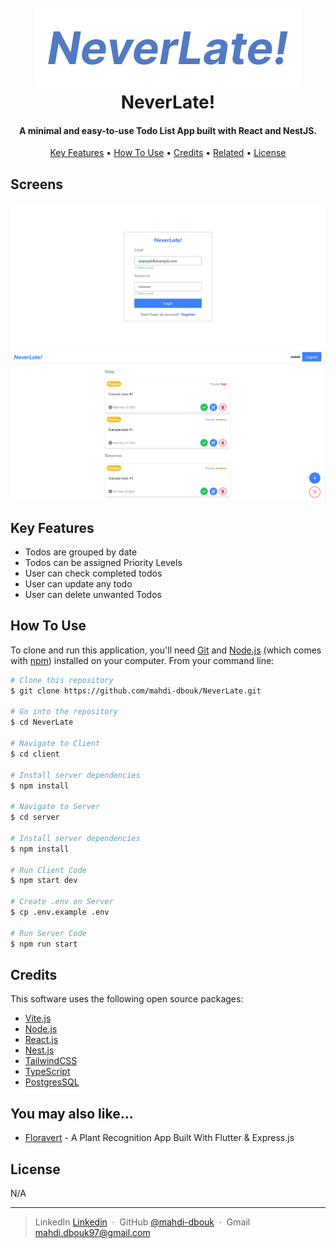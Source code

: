 
<h1 align="center">
  <br>
  <img src="/readme/assets/neverlate.png" alt="NeverLate">
  <br>
  NeverLate!
  <br>
</h1>

<h4 align="center">A minimal and easy-to-use Todo List App built with React and NestJS.</h4>

<p align="center">
  <a href="#key-features">Key Features</a> •
  <a href="#how-to-use">How To Use</a> •
  <a href="#credits">Credits</a> •
  <a href="#related">Related</a> •
  <a href="#license">License</a>
</p>

## Screens
![screenshot](/readme/assets/login-screen.png)
![screenshot](/readme/assets/todo-screen.png)

## Key Features

* Todos are grouped by date
* Todos can be assigned Priority Levels
* User can check completed todos
* User can update any todo
* User can delete unwanted Todos

## How To Use

To clone and run this application, you'll need [Git](https://git-scm.com) and [Node.js](https://nodejs.org/en/download/) (which comes with [npm](http://npmjs.com)) installed on your computer. From your command line:

```bash
# Clone this repository
$ git clone https://github.com/mahdi-dbouk/NeverLate.git

# Go into the repository
$ cd NeverLate

# Navigate to Client
$ cd client

# Install server dependencies
$ npm install

# Navigate to Server
$ cd server

# Install server dependencies
$ npm install

# Run Client Code
$ npm start dev

# Create .env on Server
$ cp .env.example .env

# Run Server Code
$ npm run start
```

## Credits

This software uses the following open source packages:

- [Vite.js](https://vitejs.dev/)
- [Node.js](https://nodejs.org/)
- [React.js](https://react.dev/)
- [Nest.js](https://nestjs.com/)
- [TailwindCSS](https://tailwindcss.com/)
- [TypeScript](https://www.typescriptlang.org/)
- [PostgresSQL](https://www.postgresql.org/)

## You may also like...

- [Floravert](https://github.com/mahdi-dbouk) - A Plant Recognition App Built With Flutter & Express.js

## License

N/A

---

> LinkedIn [Linkedin](www.linkedin.com/in/mahdi-dbouk-56a316179) &nbsp;&middot;&nbsp;
> GitHub [@mahdi-dbouk](https://github.com/mahdi-dbouk) &nbsp;&middot;&nbsp;
> Gmail [mahdi.dbouk97@gmail.com](mahdi.dbouk97@gmail.com)


